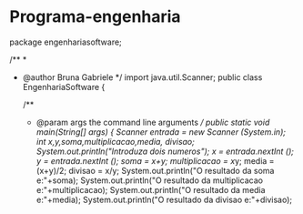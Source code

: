 # Programa-engenharia
package engenhariasoftware;

/**
 *
 * @author Bruna Gabriele
 */
import java.util.Scanner;
public class EngenhariaSoftware {

    /**
     * @param args the command line arguments
     */
    public static void main(String[] args) {
    Scanner entrada = new Scanner (System.in);
int x,y,soma,multiplicacao,media, divisao;
System.out.println("Introduza dois numeros");
x = entrada.nextInt ();
y  = entrada.nextInt ();
soma = x+y;
multiplicacao = x*y;
media = (x+y)/2;
divisao = x/y;
System.out.println("O resultado da soma e:"+soma);
System.out.println("O resultado da multiplicacao e:"+multiplicacao);
System.out.println("O resultado da media e:"+media);
System.out.println("O resultado da divisao e:"+divisao);

